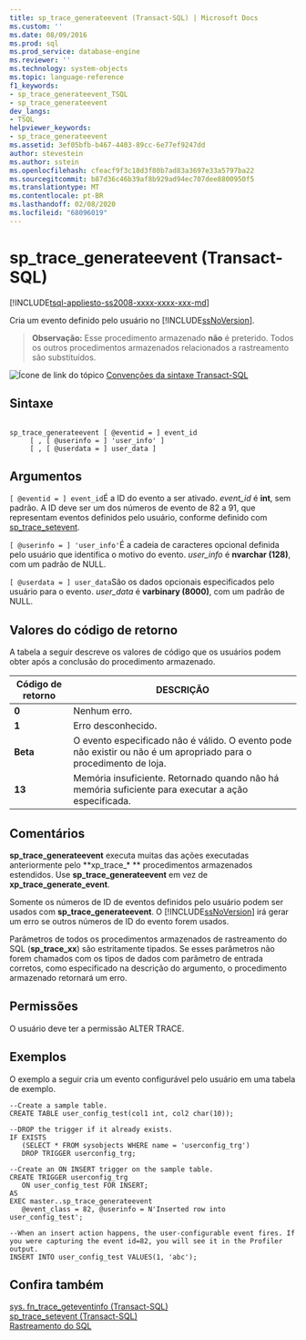 ```yaml
---
title: sp_trace_generateevent (Transact-SQL) | Microsoft Docs
ms.custom: ''
ms.date: 08/09/2016
ms.prod: sql
ms.prod_service: database-engine
ms.reviewer: ''
ms.technology: system-objects
ms.topic: language-reference
f1_keywords:
- sp_trace_generateevent_TSQL
- sp_trace_generateevent
dev_langs:
- TSQL
helpviewer_keywords:
- sp_trace_generateevent
ms.assetid: 3ef05bfb-b467-4403-89cc-6e77ef9247dd
author: stevestein
ms.author: sstein
ms.openlocfilehash: cfeacf9f3c18d3f80b7ad83a3697e33a5797ba22
ms.sourcegitcommit: b87d36c46b39af8b929ad94ec707dee8800950f5
ms.translationtype: MT
ms.contentlocale: pt-BR
ms.lasthandoff: 02/08/2020
ms.locfileid: "68096019"
---
```

# <a name="sp_trace_generateevent-transact-sql"></a>sp_trace_generateevent (Transact-SQL)
[!INCLUDE[tsql-appliesto-ss2008-xxxx-xxxx-xxx-md](../../includes/tsql-appliesto-ss2008-xxxx-xxxx-xxx-md.md)]

  Cria um evento definido pelo usuário no [!INCLUDE[ssNoVersion](../../includes/ssnoversion-md.md)].  
  
>**Observação:**  Esse procedimento armazenado **não** é preterido. Todos os outros procedimentos armazenados relacionados a rastreamento são substituídos.  
  
  
 ![Ícone de link do tópico](../../database-engine/configure-windows/media/topic-link.gif "Ícone de link do tópico") [Convenções da sintaxe Transact-SQL](../../t-sql/language-elements/transact-sql-syntax-conventions-transact-sql.md)  
  
## <a name="syntax"></a>Sintaxe  
  
```  
  
sp_trace_generateevent [ @eventid = ] event_id   
     [ , [ @userinfo = ] 'user_info' ]  
     [ , [ @userdata = ] user_data ]  
```  
  
## <a name="arguments"></a>Argumentos  
`[ @eventid = ] event_id`É a ID do evento a ser ativado. *event_id* é **int**, sem padrão. A ID deve ser um dos números de evento de 82 a 91, que representam eventos definidos pelo usuário, conforme definido com [sp_trace_setevent](../../relational-databases/system-stored-procedures/sp-trace-setevent-transact-sql.md).  
  
`[ @userinfo = ] 'user_info'`É a cadeia de caracteres opcional definida pelo usuário que identifica o motivo do evento. *user_info* é **nvarchar (128)**, com um padrão de NULL.  
  
`[ @userdata = ] user_data`São os dados opcionais especificados pelo usuário para o evento. *user_data* é **varbinary (8000)**, com um padrão de NULL.  
  
## <a name="return-code-values"></a>Valores do código de retorno  
 A tabela a seguir descreve os valores de código que os usuários podem obter após a conclusão do procedimento armazenado.  
  
|Código de retorno|DESCRIÇÃO|  
|-----------------|-----------------|  
|**0**|Nenhum erro.|  
|**1**|Erro desconhecido.|  
|**Beta**|O evento especificado não é válido. O evento pode não existir ou não é um apropriado para o procedimento de loja.|  
|**13**|Memória insuficiente. Retornado quando não há memória suficiente para executar a ação especificada.|  
  
## <a name="remarks"></a>Comentários  
 **sp_trace_generateevent** executa muitas das ações executadas anteriormente pelo **xp_trace_\* ** procedimentos armazenados estendidos. Use **sp_trace_generateevent** em vez de **xp_trace_generate_event**.  
  
 Somente os números de ID de eventos definidos pelo usuário podem ser usados com **sp_trace_generateevent**. O [!INCLUDE[ssNoVersion](../../includes/ssnoversion-md.md)] irá gerar um erro se outros números de ID do evento forem usados.  
  
 Parâmetros de todos os procedimentos armazenados de rastreamento do SQL (**sp_trace_xx**) são estritamente tipados. Se esses parâmetros não forem chamados com os tipos de dados com parâmetro de entrada corretos, como especificado na descrição do argumento, o procedimento armazenado retornará um erro.  
  
## <a name="permissions"></a>Permissões  
 O usuário deve ter a permissão ALTER TRACE.  
  
## <a name="examples"></a>Exemplos  
 O exemplo a seguir cria um evento configurável pelo usuário em uma tabela de exemplo.  
  
```  
--Create a sample table.  
CREATE TABLE user_config_test(col1 int, col2 char(10));  
  
--DROP the trigger if it already exists.  
IF EXISTS  
   (SELECT * FROM sysobjects WHERE name = 'userconfig_trg')  
   DROP TRIGGER userconfig_trg;  
  
--Create an ON INSERT trigger on the sample table.  
CREATE TRIGGER userconfig_trg  
   ON user_config_test FOR INSERT;  
AS  
EXEC master..sp_trace_generateevent  
   @event_class = 82, @userinfo = N'Inserted row into user_config_test';  
  
--When an insert action happens, the user-configurable event fires. If   
you were capturing the event id=82, you will see it in the Profiler output.  
INSERT INTO user_config_test VALUES(1, 'abc');  
```  
  
## <a name="see-also"></a>Confira também  
 [sys. fn_trace_geteventinfo &#40;Transact-SQL&#41;](../../relational-databases/system-functions/sys-fn-trace-geteventinfo-transact-sql.md)   
 [sp_trace_setevent &#40;Transact-SQL&#41;](../../relational-databases/system-stored-procedures/sp-trace-setevent-transact-sql.md)   
 [Rastreamento do SQL](../../relational-databases/sql-trace/sql-trace.md)  
  
  
